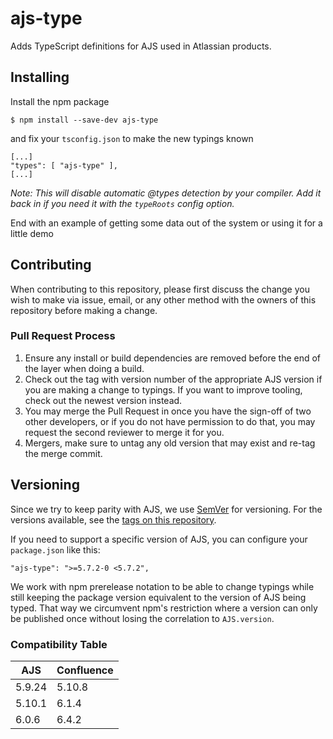 # ajs-type

Adds TypeScript definitions for AJS used in Atlassian products.

## Installing

Install the npm package  

```
$ npm install --save-dev ajs-type
```

and fix your `tsconfig.json` to make the new typings known

```
[...]
"types": [ "ajs-type" ],
[...]
```

*Note: This will disable automatic @types detection by your compiler. Add it back in if you need it with the `typeRoots` config option.* 

End with an example of getting some data out of the system or using it for a little demo

## Contributing

When contributing to this repository, please first discuss the change you wish to make via issue, email, or any other method with the owners of this repository before making a change. 

### Pull Request Process

1. Ensure any install or build dependencies are removed before the end of the layer when doing a build.
2. Check out the tag with version number of the appropriate AJS version if you are making a change to typings. If you want to improve tooling, check out the newest version instead. 
3. You may merge the Pull Request in once you have the sign-off of two other developers, or if you do not have permission to do that, you may request the second reviewer to merge it for you.
4. Mergers, make sure to untag any old version that may exist and re-tag the merge commit.  

## Versioning

Since we try to keep parity with AJS, we use [SemVer](http://semver.org/) for versioning. For the versions available, see the [tags on this repository](https://github.com/seibert-media/ajs-type/tags). 

If you need to support a specific version of AJS, you can configure your `package.json` like this: 
````
"ajs-type": ">=5.7.2-0 <5.7.2",
````

We work with npm prerelease notation to be able to change typings while still keeping the package version equivalent to the version of AJS being typed. That way we circumvent npm's restriction where a version can only be published once without losing the correlation to `AJS.version`.

### Compatibility Table
|AJS|Confluence|
|---|---|
|5.9.24|5.10.8|
|5.10.1|6.1.4|
|6.0.6|6.4.2|
